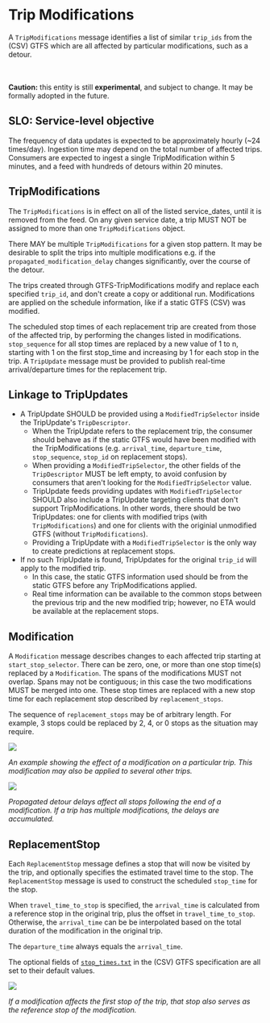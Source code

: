 # Trip Modifications

A `TripModifications` message identifies a list of similar `trip_ids` from the (CSV) GTFS which are all affected by particular modifications, such as a detour.

<br><br>**Caution:** this entity is still **experimental**, and subject to change. It may be formally adopted in the future.

## SLO: Service-level objective

The frequency of data updates is expected to be approximately hourly (~24 times/day). Ingestion time may depend on the total number of affected trips. Consumers are expected to ingest a single TripModification within 5 minutes, and a feed with hundreds of detours within 20 minutes.

## TripModifications

The `TripModifications` is in effect on all of the listed service\_dates, until it is removed from the feed. On any given service date, a trip MUST NOT be assigned to more than one `TripModifications` object.

There MAY be multiple `TripModifications` for a given stop pattern. It may be desirable to split the trips into multiple modifications e.g. if the `propagated_modification_delay` changes significantly, over the course of the detour.

The trips created through GTFS-TripModifications modify and replace each specified `trip_id`, and don't create a copy or additional run. Modifications are applied on the schedule information, like if a static GTFS (CSV) was modified. 

The scheduled stop times of each replacement trip are created from those of the affected trip, by performing the changes listed in modifications. `stop_sequence` for all stop times are replaced by a new value of 1 to n, starting with 1 on the first stop_time and increasing by 1 for each stop in the trip. A `TripUpdate` message must be provided to publish real-time arrival/departure times for the replacement trip.


## Linkage to TripUpdates

* A TripUpdate SHOULD be provided using a `ModifiedTripSelector` inside the TripUpdate's `TripDescriptor`. 
    * When the TripUpdate refers to the replacement trip, the consumer should behave as if the static GTFS would have been modified with the TripModifications (e.g. `arrival_time`, `departure_time`, `stop_sequence`, `stop_id` on replacement stops).
    * When providing a `ModifiedTripSelector`, the other fields of the `TripDescriptor` MUST be left empty, to avoid confusion by consumers that aren't looking for the `ModifiedTripSelector` value. 
    * TripUpdate feeds providing updates with `ModifiedTripSelector` SHOULD also include a TripUpdate targeting clients that don't support TripModifications. In other words, there should be two TripUpdates: one for clients with modified trips (with `TripModifications`) and one for clients with the originial unmodified GTFS (without `TripModifications`).
    * Providing a TripUpdate with a `ModifiedTripSelector` is the only way to create predictions at replacement stops.
* If no such TripUpdate is found, TripUpdates for the original `trip_id` will apply to the modified trip. 
    * In this case, the static GTFS information used should be from the static GTFS before any TripModifications applied. 
    * Real time information can be available to the common stops between the previous trip and the new modified trip; however, no ETA would be available at the replacement stops.

##  Modification

A `Modification` message describes changes to each affected trip starting at `start_stop_selector`. There can be zero, one, or more than one stop time(s) replaced by a `Modification`. The spans of the modifications MUST not overlap. Spans may not be contiguous; in this case the two modifications MUST be merged into one.  These stop times are replaced with a new stop time for each replacement stop described by `replacement_stops`.

The sequence of `replacement_stops` may be of arbitrary length. For example, 3 stops could be replaced by 2, 4, or 0 stops as the situation may require.

![](/../assets/trip_modification.png)

_An example showing the effect of a modification on a particular trip. This modification may also be applied to several other trips._

![](/../assets/propagated_delay.png)

_Propagated detour delays affect all stops following the end of a modification. If a trip has multiple modifications, the delays are accumulated._

## ReplacementStop

Each `ReplacementStop` message defines a stop that will now be visited by the trip, and optionally specifies the estimated travel time to the stop. The `ReplacementStop` message is used to construct the scheduled `stop_time` for the stop.

When `travel_time_to_stop` is specified, the `arrival_time` is calculated from a reference stop in the original trip, plus the offset in `travel_time_to_stop`. Otherwise, the `arrival_time` can be be interpolated based on the total duration of the modification in the original trip.

The `departure_time` always equals the `arrival_time`.

The optional fields of [`stop_times.txt`](https://github.com/google/transit/blob/master/gtfs/spec/en/reference.md#stop_timestxt) in the (CSV) GTFS specification are all set to their default values.

![](/../assets/first_stop_reference.png)

_If a modification affects the first stop of the trip, that stop also serves as the reference stop of the modification._
